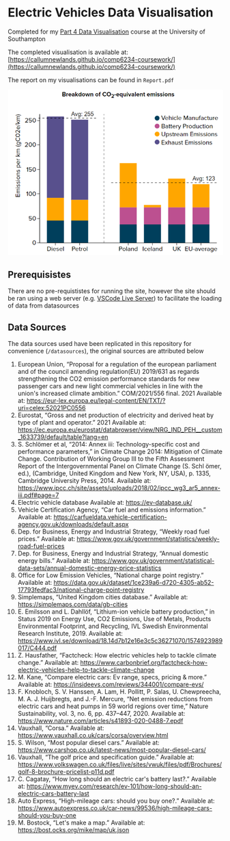 # Electric Vehicles Data Visualisation
Completed for my [Part 4 Data Visualisation](https://www.southampton.ac.uk/courses/modules/comp6234) course at the University of Southampton

The completed visualisation is available at: [https://callumnewlands.github.io/comp6234-coursework/](https://callumnewlands.github.io/comp6234-coursework/)

The report on my visualisations can be found in ```Report.pdf```

![Screenshot of a chart from the visualiusation](https://github.com/callumnewlands/ElectricCarsDataVis/blob/main/Figures/chart1.png)

## Prerequisistes

There are no pre-requististes for running the site, however the site should be ran using a web server (e.g. [VSCode Live Server](https://marketplace.visualstudio.com/items?itemName=ritwickdey.LiveServer)) 
to facilitate the loading of data from datasources

## Data Sources

The data sources used have been replicated in this repository for convenience (```/datasources```), the original sources are attributed below

1. European Union, “Proposal for a regulation of the european parliament and of the council amending regulation(EU) 2019/631 as regards strengthening the CO2 emission performance standards for new passenger cars and new light commercial vehicles in line with the union's increased climate ambition.” COM/2021/556 final. 2021 Available at: https://eur-lex.europa.eu/legal-content/EN/TXT/?uri=celex:52021PC0556
2. Eurostat, “Gross and net production of electricity and derived heat by type of plant and operator.” 2021 Available at: https://ec.europa.eu/eurostat/databrowser/view/NRG_IND_PEH__custom_1633739/default/table?lang=en
3. S. Schlömer et al, “2014: Annex iii: Technology-specific cost and performance parameters,” in Climate Change 2014: Mitigation of Climate Change. Contribution of Working Group III to the Fifth Assessment Report of the Intergovernmental Panel on Climate Change (S. Schl ̈omer, ed.), (Cambridge, United Kingdom and New York, NY, USA), p. 1335, Cambridge University Press, 2014. Available at: https://www.ipcc.ch/site/assets/uploads/2018/02/ipcc_wg3_ar5_annex-iii.pdf#page=7
4. Electric vehicle database Available at: https://ev-database.uk/
5. Vehicle Certification Agency, “Car fuel and emissions information.” Available at: https://carfueldata.vehicle-certification-agency.gov.uk/downloads/default.aspx
6. Dep. for Business, Energy and Industrial Strategy, “Weekly road fuel prices.” Available at: https://www.gov.uk/government/statistics/weekly-road-fuel-prices
7. Dep. for Business, Energy and Industrial Strategy, “Annual domestic energy bills.” Available at: https://www.gov.uk/government/statistical-data-sets/annual-domestic-energy-price-statistics
8. Office for Low Emission Vehicles, “National charge point registry.” Available at: https://data.gov.uk/dataset/1ce239a6-d720-4305-ab52-17793fedfac3/national-charge-point-registry
9. Simplemaps, “United Kingdom cities database.” Available at: https://simplemaps.com/data/gb-cities
10. E. Emilsson and L. Dahllöf, “Lithium-ion vehicle battery production,” in Status 2019 on Energy Use, CO2 Emissions, Use of Metals, Products Environmental Footprint, and Recycling, IVL Swedish Environmental Research Institute, 2019. Available at: https://www.ivl.se/download/18.14d7b12e16e3c5c36271070/1574923989017/C444.pdf
11. Z. Hausfather, “Factcheck: How electric vehicles help to tackle climate change.” Available at: https://www.carbonbrief.org/factcheck-how-electric-vehicles-help-to-tackle-climate-change
12. M. Kane, “Compare electric cars: Ev range, specs, pricing & more.” Available at: https://insideevs.com/reviews/344001/compare-evs/
13. F. Knobloch, S. V. Hanssen, A. Lam, H. Pollitt, P. Salas, U. Chewpreecha, M. A. J. Huijbregts, and J.-F. Mercure, “Net emission reductions from electric cars and heat pumps in 59 world regions over time,” Nature Sustainability, vol. 3, no. 6, pp. 437–447, 2020. Available at: https://www.nature.com/articles/s41893-020-0488-7.epdf
14. Vauxhall, “Corsa.” Available at: https://www.vauxhall.co.uk/cars/corsa/overview.html
15. S. Wilson, “Most popular diesel cars.” Available at: https://www.carshop.co.uk/latest-news/most-popular-diesel-cars/
16. Vauxhall, “The golf price and specification guide.” Available at: https://www.volkswagen.co.uk/files/live/sites/vwuk/files/pdf/Brochures/golf-8-brochure-pricelist-p11d.pdf
17. C. Cagatay, “How long should an electric car's battery last?.” Available at: https://www.myev.com/research/ev-101/how-long-should-an-electric-cars-battery-last
18. Auto Express, “High-mileage cars: should you buy one?.” Available at: https://www.autoexpress.co.uk/car-news/99536/high-mileage-cars-should-you-buy-one
19. M. Bostock, “Let's make a map.” Available at: https://bost.ocks.org/mike/map/uk.json
